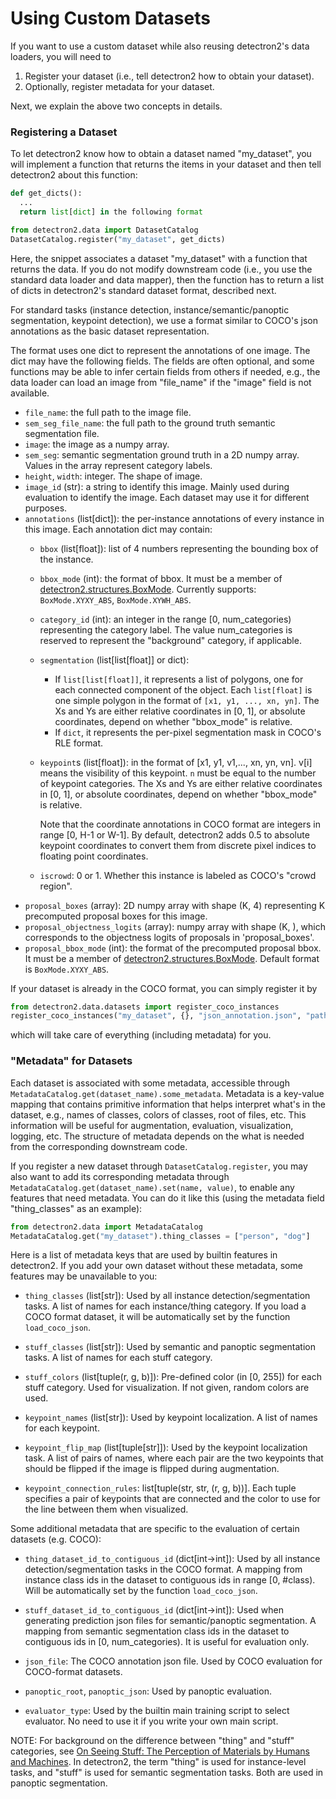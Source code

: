 # Using Custom Datasets

If you want to use a custom dataset while also reusing detectron2's data loaders,
you will need to

1. Register your dataset (i.e., tell detectron2 how to obtain your dataset).
2. Optionally, register metadata for your dataset.

Next, we explain the above two concepts in details.


### Registering a Dataset

To let detectron2 know how to obtain a dataset named "my_dataset", you will implement
a function that returns the items in your dataset and then tell detectron2 about this
function:
```python
def get_dicts():
  ...
  return list[dict] in the following format

from detectron2.data import DatasetCatalog
DatasetCatalog.register("my_dataset", get_dicts)
```

Here, the snippet associates a dataset "my_dataset" with a function that returns the data.
If you do not modify downstream code (i.e., you use the standard data loader and data mapper),
then the function has to return a list of dicts in detectron2's standard dataset format, described
next.

For standard tasks
(instance detection, instance/semantic/panoptic segmentation, keypoint detection),
we use a format similar to COCO's json annotations
as the basic dataset representation.

The format uses one dict to represent the annotations of
one image. The dict may have the following fields.
The fields are often optional, and some functions may be able to
infer certain fields from others if needed, e.g., the data loader
can load an image from "file_name" if the "image" field is not available.

+ `file_name`: the full path to the image file.
+ `sem_seg_file_name`: the full path to the ground truth semantic segmentation file.
+ `image`: the image as a numpy array.
+ `sem_seg`: semantic segmentation ground truth in a 2D numpy array. Values in the array represent
 		category labels.
+ `height`, `width`: integer. The shape of image.
+ `image_id` (str): a string to identify this image. Mainly used during evaluation to identify the
		image. Each dataset may use it for different purposes.
+ `annotations` (list[dict]): the per-instance annotations of every
		instance in this image. Each annotation dict may contain:
	+ `bbox` (list[float]): list of 4 numbers representing the bounding box of the instance.
	+ `bbox_mode` (int): the format of bbox.
			It must be a member of [detectron2.structures.BoxMode](detectron2/structures/boxes.py).
		  Currently supports: `BoxMode.XYXY_ABS`, `BoxMode.XYWH_ABS`.
	+ `category_id` (int): an integer in the range [0, num_categories) representing the category label.
      The value num_categories is reserved to represent the "background" category, if applicable.
	+ `segmentation` (list[list[float]] or dict):
		+ If `list[list[float]]`, it represents a list of polygons, one for each connected component
     	of the object. Each `list[float]` is one simple polygon in the format of `[x1, y1, ..., xn, yn]`.
			The Xs and Ys are either relative coordinates in [0, 1], or absolute coordinates,
			depend on whether "bbox_mode" is relative.
		+ If `dict`, it represents the per-pixel segmentation mask in COCO's RLE format.
	+ `keypoint`s (list[float]): in the format of [x1, y1, v1,..., xn, yn, vn].
		v[i] means the visibility of this keypoint.
		`n` must be equal to the number of keypoint categories.
		The Xs and Ys are either relative coordinates in [0, 1], or absolute coordinates,
		depend on whether "bbox_mode" is relative.

		Note that the coordinate annotations in COCO format are integers in range [0, H-1 or W-1].
		By default, detectron2 adds 0.5 to absolute keypoint coordinates to convert them from discrete
    pixel indices to floating point coordinates.
	+ `iscrowd`: 0 or 1. Whether this instance is labeled as COCO's "crowd region".
+ `proposal_boxes` (array): 2D numpy array with shape (K, 4) representing K precomputed proposal boxes for this image.
+ `proposal_objectness_logits` (array): numpy array with shape (K, ), which corresponds to the objectness
        logits of proposals in 'proposal_boxes'.
+ `proposal_bbox_mode` (int): the format of the precomputed proposal bbox.
        It must be a member of [detectron2.structures.BoxMode](detectron2/structures/boxes.py).
        Default format is `BoxMode.XYXY_ABS`.


If your dataset is already in the COCO format, you can simply register it by
```python
from detectron2.data.datasets import register_coco_instances
register_coco_instances("my_dataset", {}, "json_annotation.json", "path/to/image/dir")
```
which will take care of everything (including metadata) for you.


### "Metadata" for Datasets

Each dataset is associated with some metadata, accessible through
`MetadataCatalog.get(dataset_name).some_metadata`.
Metadata is a key-value mapping that contains primitive information that helps interpret what's in the dataset, e.g.,
names of classes, colors of classes, root of files, etc.
This information will be useful for augmentation, evaluation, visualization, logging, etc.
The structure of metadata depends on the what is needed from the corresponding downstream code.


If you register a new dataset through `DatasetCatalog.register`,
you may also want to add its corresponding metadata through
`MetadataCatalog.get(dataset_name).set(name, value)`, to enable any features that need metadata.
You can do it like this (using the metadata field "thing_classes" as an example):

```python
from detectron2.data import MetadataCatalog
MetadataCatalog.get("my_dataset").thing_classes = ["person", "dog"]
```

Here is a list of metadata keys that are used by builtin features in detectron2.
If you add your own dataset without these metadata, some features may be
unavailable to you:

* `thing_classes` (list[str]): Used by all instance detection/segmentation tasks.
  A list of names for each instance/thing category.
  If you load a COCO format dataset, it will be automatically set by the function `load_coco_json`.

* `stuff_classes` (list[str]): Used by semantic and panoptic segmentation tasks.
  A list of names for each stuff category.

* `stuff_colors` (list[tuple(r, g, b)]): Pre-defined color (in [0, 255]) for each stuff category.
  Used for visualization. If not given, random colors are used.

* `keypoint_names` (list[str]): Used by keypoint localization. A list of names for each keypoint.

* `keypoint_flip_map` (list[tuple[str]]): Used by the keypoint localization task. A list of pairs of names,
  where each pair are the two keypoints that should be flipped if the image is
  flipped during augmentation.
* `keypoint_connection_rules`: list[tuple(str, str, (r, g, b))]. Each tuple specifies a pair of keypoints
  that are connected and the color to use for the line between them when visualized.

Some additional metadata that are specific to the evaluation of certain datasets (e.g. COCO):

* `thing_dataset_id_to_contiguous_id` (dict[int->int]): Used by all instance detection/segmentation tasks in the COCO format.
  A mapping from instance class ids in the dataset to contiguous ids in range [0, #class).
  Will be automatically set by the function `load_coco_json`.

* `stuff_dataset_id_to_contiguous_id` (dict[int->int]): Used when generating prediction json files for
  semantic/panoptic segmentation.
  A mapping from semantic segmentation class ids in the dataset
	to contiguous ids in [0, num_categories). It is useful for evaluation only.

* `json_file`: The COCO annotation json file. Used by COCO evaluation for COCO-format datasets.
* `panoptic_root`, `panoptic_json`: Used by panoptic evaluation.
* `evaluator_type`: Used by the builtin main training script to select
   evaluator. No need to use it if you write your own main script.

NOTE: For background on the difference between "thing" and "stuff" categories, see
[On Seeing Stuff: The Perception of Materials by Humans and Machines](http://persci.mit.edu/pub_pdfs/adelson_spie_01.pdf).
In detectron2, the term "thing" is used for instance-level tasks,
and "stuff" is used for semantic segmentation tasks.
Both are used in panoptic segmentation.
